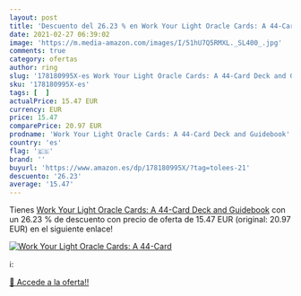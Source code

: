 ```yaml
---
layout: post
title: 'Descuento del 26.23 % en Work Your Light Oracle Cards: A 44-Card '
date: 2021-02-27 06:39:02
image: 'https://m.media-amazon.com/images/I/51hU7Q5RMXL._SL400_.jpg'
comments: true
category: ofertas
author: ring
slug: '178180995X-es Work Your Light Oracle Cards: A 44-Card Deck and Guidebook'
sku: '178180995X-es'
tags: [  ]
actualPrice: 15.47 EUR
currency: EUR
price: 15.47
comparePrice: 20.97 EUR
prodname: 'Work Your Light Oracle Cards: A 44-Card Deck and Guidebook'
country: 'es'
flag: '🇪🇸'
brand: ''
buyurl: 'https://www.amazon.es/dp/178180995X/?tag=tolees-21'
descuento: '26.23'
average: '15.47'
---
```


Tienes [Work Your Light Oracle Cards: A 44-Card Deck and Guidebook](https://www.amazon.es/dp/178180995X/?tag=tolees-21) con un 26.23 % de descuento con precio de oferta de 15.47 EUR (original: 20.97 EUR) en el siguiente enlace!

[![Work Your Light Oracle Cards: A 44-Card ](https://m.media-amazon.com/images/I/51hU7Q5RMXL._SL400_.jpg)](https://www.amazon.es/dp/178180995X/?tag=tolees-21)

ℹ️:


[🛒 Accede a la oferta!!](https://www.amazon.es/dp/178180995X/?tag=tolees-21)

